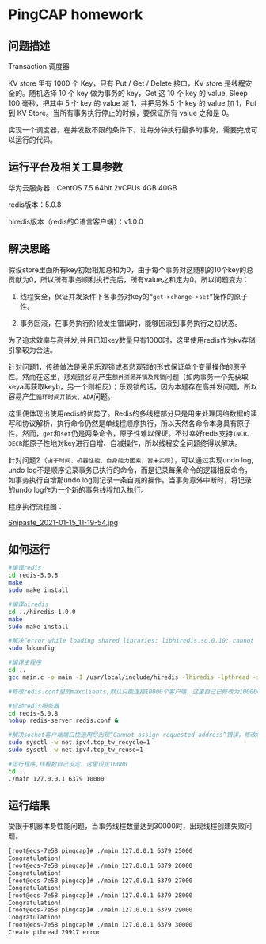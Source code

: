# PingCAP homework

## 问题描述

Transaction 调度器

KV store 里有 1000 个 Key，只有 Put / Get / Delete 接口，KV store 是线程安全的。随机选择 10 个 key 做为事务的 key，Get 这 10 个 key 的 value, Sleep 100 毫秒，把其中 5 个 key 的 value 减 1，并把另外 5 个 key 的 value 加 1，Put 到 KV Store。当所有事务执行停止的时候，要保证所有 value 之和是 0。

实现一个调度器，在并发数不限的条件下，让每分钟执行最多的事务。需要完成可以运行的代码。

## 运行平台及相关工具参数

华为云服务器：CentOS 7.5 64bit 2vCPUs 4GB 40GB

redis版本：5.0.8

hiredis版本（redis的C语言客户端）：v1.0.0

## 解决思路

假设store里面所有key初始相加总和为0，由于每个事务对这随机的10个key的总贡献为0，所以所有事务顺利执行完后，所有value之和定为0。所以问题变为：

1. 线程安全，保证并发条件下各事务对key的``“get->change->set”``操作的原子性。

1. 事务回滚，在事务执行阶段发生错误时，能够回滚到事务执行之初状态。

为了追求效率与高并发,并且已知key数量只有1000时，这里使用redis作为kv存储引擎较为合适。

针对问题1，传统做法是采用乐观锁或者悲观锁的形式保证单个变量操作的原子性。然而在这里，悲观锁容易产生``额外资源开销及死锁``问题（如两事务一个先获取keya再获取keyb，另一个则相反）；乐观锁的话，因为本题存在高并发问题，所以容易产生``循环时间开销大、ABA``问题。

这里便体现出使用redis的优势了。Redis的多线程部分只是用来处理网络数据的读写和协议解析，执行命令仍然是单线程顺序执行，所以天然各命令本身具有原子性。然而，``get``和``set``仍是两条命令，原子性难以保证。不过幸好redis支持``INCR、DECR``能原子性地对key进行自增、自减操作，所以线程安全问题终得以解决。

针对问题2（``由于时间、机器性能、自身能力因素，暂未实现``），可以通过实现undo log, undo log不是顺序记录事务已执行的命令，而是记录每条命令的逻辑相反命令，如事务执行自增那undo log则记录一条自减的操作。当事务意外中断时，将记录的undo log作为一个新的事务线程加入执行。

程序执行流程图：

[Snipaste_2021-01-15_11-19-54.jpg](https://i.loli.net/2021/01/15/4Ii6YFvEC8yBMPD.jpg)

## 如何运行


```bash
#编译redis
cd redis-5.0.8
make
sudo make install

#编译hiredis
cd ../hiredis-1.0.0
make
sudo make install

#解决“error while loading shared libraries: libhiredis.so.0.10: cannot open shared object file: No such file or directory”问题
sudo ldconfig

#编译主程序
cd ..
gcc main.c -o main -I /usr/local/include/hiredis -lhiredis -lpthread -std=c99

#修改redis.conf里的maxclients,默认只能连接10000个客户端，这里自己已修改为1000000

#启动redis服务器
cd redis-5.0.8
nohup redis-server redis.conf &

#解决socket客户端端口快速用尽出现“Cannot assign requested address”错误，修改tcp/ip协议配置，快速回收socket资源，默认为0，修改为1；并允许端口重用
sudo sysctl -w net.ipv4.tcp_tw_recycle=1
sudo sysctl -w net.ipv4.tcp_tw_reuse=1

#运行程序,线程数自己设定，这里设定10000
cd ..
./main 127.0.0.1 6379 10000
```

## 运行结果

受限于机器本身性能问题，当事务线程数量达到30000时，出现线程创建失败问题。

```bash
[root@ecs-7e58 pingcap]# ./main 127.0.0.1 6379 25000
Congratulation!
[root@ecs-7e58 pingcap]# ./main 127.0.0.1 6379 26000
Congratulation!
[root@ecs-7e58 pingcap]# ./main 127.0.0.1 6379 27000
Congratulation!
[root@ecs-7e58 pingcap]# ./main 127.0.0.1 6379 28000
Congratulation!
[root@ecs-7e58 pingcap]# ./main 127.0.0.1 6379 29000
Congratulation!
[root@ecs-7e58 pingcap]# ./main 127.0.0.1 6379 30000
Create pthread 29917 error
```